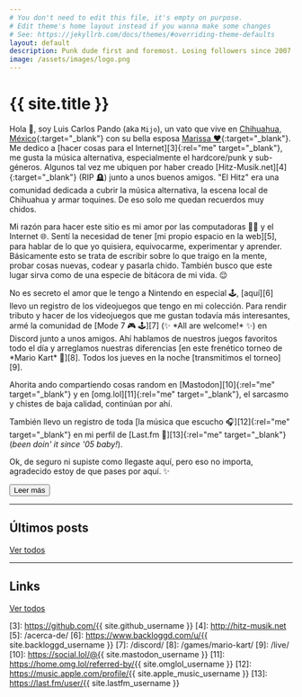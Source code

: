 ```yaml
---
# You don't need to edit this file, it's empty on purpose.
# Edit theme's home layout instead if you wanna make some changes
# See: https://jekyllrb.com/docs/themes/#overriding-theme-defaults
layout: default
description: Punk dude first and foremost. Losing followers since 2007.
image: /assets/images/logo.png
---
```


<h1 class="text-center">{{ site.title }}</h1>

<span class="first-letter">H</span>ola 👋, soy Luis Carlos Pando (aka `Mijo`), un vato que vive en [Chihuahua, México][1]{:target="_blank"} con su bella esposa [Marissa ❤️][2]{:target="_blank"}. Me dedico a [hacer cosas para el Internet][3]{:rel="me" target="_blank"}, me gusta la música alternativa, especialmente el hardcore/punk y sub-géneros. Algunos tal vez me ubiquen por haber creado [Hitz-Musik.net][4]{:target="_blank"} (RIP 🪦) junto a unos buenos amigos. "El Hitz" era una comunidad dedicada a cubrir la música alternativa, la escena local de Chihuahua y armar toquines. De eso solo me quedan recuerdos muy chidos.

Mi razón para hacer este sitio es mi amor por las computadoras 👨‍💻 y el Internet 🌐. Sentí la necesidad de tener [mi propio espacio en la web][5], para hablar de lo que yo quisiera, equivocarme, experimentar y aprender. Básicamente esto se trata de escribir sobre lo que traigo en la mente, probar cosas nuevas, codear y pasarla chido. También busco que este lugar sirva como de una especie de bitácora de mi vida. 😌

<div class="collapse" id="collapseIntro">
No es secreto el amor que le tengo a Nintendo en especial 🕹️, [aquí][6] llevo un registro de los videojuegos que tengo en mi colección. Para rendir tributo y hacer de los videojuegos que me gustan todavía más interesantes, armé la comunidad de [Mode 7 🎮 🕹️][7] (✨ *All are welcome!* ✨) en Discord junto a unos amigos. Ahí hablamos de nuestros juegos favoritos todo el día y arreglamos nuestras diferencias [en este frenético torneo de *Mario Kart* 🏁][8]. Todos los jueves en la noche [transmitimos el torneo][9].

Ahorita ando compartiendo cosas random en [Mastodon][10]{:rel="me" target="_blank"} y en [omg.lol][11]{:rel="me" target="_blank"}, el sarcasmo y chistes de baja calidad, continúan por ahí.

También llevo un registro de toda [la música que escucho 🎧][12]{:rel="me" target="_blank"} en mi perfil de [Last.fm 🎵][13]{:rel="me" target="_blank"} (*been doin' it since '05 baby!*).

Ok, de seguro ni supiste como llegaste aquí, pero eso no importa, agradecido estoy de que pases por aquí. ✨
</div>

<button id="btn-read-more" class="btn btn-primary collapsed" data-toggle="collapse" data-target="#collapseIntro" role="button" aria-expanded="false" aria-controls="collapseIntro">
    <i class="fa-solid fa-plus"></i> Leer más
</button>

---

<h2>Últimos posts</h2>

<ul id="latest-posts"></ul>

<a class="btn btn-primary" href="https://blog.{{ site.domain }}/">
    <i class="fa-solid fa-comment"></i> Ver todos
</a>

---

<h2>Links</h2>

<ul id="bookmarks"></ul>

<a class="btn btn-primary" href="https://{{ site.domain }}/links/">
    <i class="fa-solid fa-link"></i> Ver todos
</a>

[1]: https://es.wikipedia.org/wiki/Chihuahua_(Chihuahua)
[2]: https://www.instagram.com/primitivegirl
[3]: https://github.com/{{ site.github_username }}
[4]: http://hitz-musik.net
[5]: /acerca-de/
[6]: https://www.backloggd.com/u/{{ site.backloggd_username }}
[7]: /discord/
[8]: /games/mario-kart/
[9]: /live/
[10]: https://social.lol/@{{ site.mastodon_username }}
[11]: https://home.omg.lol/referred-by/{{ site.omglol_username }}
[12]: https://music.apple.com/profile/{{ site.apple_music_username }}
[13]: https://last.fm/user/{{ site.lastfm_username }}
